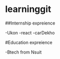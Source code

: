 # learninggit

##Internship expreience

-Ukon
-react
-carDekho

#Education expreience

-Btech from Nsuit
